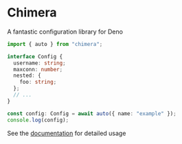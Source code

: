 # Chimera

A fantastic configuration library for Deno

```ts
import { auto } from "chimera";

interface Config {
  username: string;
  maxconn: number;
  nested: {
    foo: string;
  };
  // ...
}

const config: Config = await auto({ name: "example" });
console.log(config);
```

See the [documentation](example.org) for detailed usage
